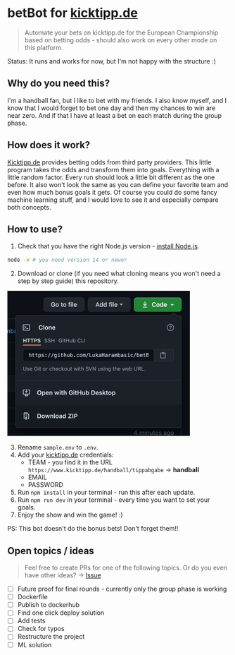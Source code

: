 # betBot for [kicktipp.de](https://www.kicktipp.de/)

> Automate your bets on kicktipp.de for the European Championship based on betting odds - should also work on every other mode on this platform.

Status: It runs and works for now, but I'm not happy with the structure :)

## Why do you need this?

I'm a handball fan, but I like to bet with my friends. I also know myself, and I know that I would forget to bet one day and then my chances to win are near zero. And if that I have at least a bet on each match during the group phase.

## How does it work?

[Kicktipp.de](https://www.kicktipp.de/) provides betting odds from third party providers. This little program takes the odds and transform them into goals. Everything with a little random factor. Every run should look a little bit different as the one before. It also won't look the same as you can define your favorite team and even how much bonus goals it gets. Of course you could do some fancy machine learning stuff, and I would love to see it and especially compare both concepts.

## How to use?

1. Check that you have the right Node.js version - [install Node.js](https://nodejs.org/en/download/).
```bash
node -v # you need version 14 or newer
```
2. Download or clone (if you need what cloning means you won't need a step by step guide) this repository.

![Download coding](docu/download.png)
   
3. Rename `sample.env` to `.env`.
4. Add your [kicktipp.de](https://www.kicktipp.de/) credentials:
    - TEAM - you find it in the URL `https://www.kicktipp.de/handball/tippabgabe` -> **handball**
    - EMAIL
    - PASSWORD
5. Run `npm install` in your terminal - run this after each update.
6. Run `npm run dev` in your terminal - every time you want to set your goals.
7. Enjoy the show and win the game! :)

PS: This bot doesn't do the bonus bets! Don't forget them!!

## Open topics / ideas

> Feel free to create PRs for one of the following topics. Or do you even have other ideas? -> [Issue](https://github.com/LukaHarambasic/betBot/issues)

- [ ] Future proof for final rounds - currently only the group phase is working
- [ ] Dockerfile
- [ ] Publish to dockerhub
- [ ] Find one click deploy solution
- [ ] Add tests
- [ ] Check for typos
- [ ] Restructure the project
- [ ] ML solution
